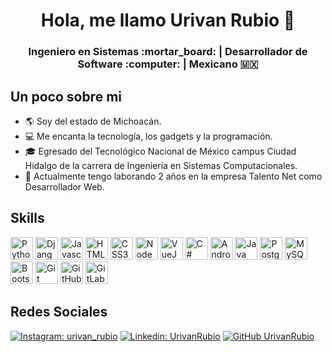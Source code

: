 <h1 align="center"> Hola, me llamo Urivan Rubio 👋 </h1>

<h3 align="center"> Ingeniero en Sistemas :mortar_board: | Desarrollador de Software :computer: | Mexicano 🇲🇽 </h3>

## Un poco sobre mi
* :earth_americas: Soy del estado de Michoacán.
* :computer: Me encanta la tecnología, los gadgets y la programación.
* :mortar_board: Egresado del Tecnológico Nacional de México campus Ciudad Hidalgo de la carrera de Ingeniería en Sistemas Computacionales.
* :wrench: Actualmente tengo laborando 2 años en la empresa Talento Net como Desarrollador Web.

## Skills
<p align="left">
<a>
<img src="https://raw.githubusercontent.com/jmnote/z-icons/master/svg/python.svg" width="36" height="36" alt="Python"/>
<img src="https://github.com/Urivan07/skill-icons/blob/main/icons/Django.svg" width="36" height="36" alt="Django"/>
<img src="https://raw.githubusercontent.com/danielcranney/readme-generator/main/public/icons/skills/javascript-colored.svg" width="36" height="36" alt="Javascript"/>
<img src="https://raw.githubusercontent.com/danielcranney/readme-generator/main/public/icons/skills/html5-colored.svg" width="36" height="36" alt="HTML5"/>
<img src="https://raw.githubusercontent.com/danielcranney/readme-generator/main/public/icons/skills/css3-colored.svg" width="36" height="36" alt="CSS3"/>
<img src="https://raw.githubusercontent.com/danielcranney/readme-generator/main/public/icons/skills/nodejs-colored.svg" width="36" height="36" alt="NodeJS"/>
<img src="https://github.com/Urivan07/skill-icons/blob/main/icons/VueJS-Dark.svg" width="36" height="36" alt="VueJS"/>
<img src="https://raw.githubusercontent.com/jmnote/z-icons/master/svg/csharp.svg" width="36" height="36" alt="C#"/>
<img src="https://github.com/Urivan07/skill-icons/blob/main/icons/AndroidStudio-Dark.svg" width="36" height="36" alt="AndroidStudio"/>
<img src="https://raw.githubusercontent.com/jmnote/z-icons/master/svg/java.svg" width="36" height="36" alt="Java"/>
<img src="https://github.com/Urivan07/skill-icons/blob/main/icons/PostgreSQL-Dark.svg" width="36" height="36" alt="PostgreSQL"/>
<img src="https://github.com/Urivan07/skill-icons/blob/main/icons/MySQL-Dark.svg" width="36" height="36" alt="MySQL"/>
<img src="https://raw.githubusercontent.com/jmnote/z-icons/master/svg/bootstrap.svg" width="36" height="36" alt="Bootstrap"/>
<img src="https://raw.githubusercontent.com/jmnote/z-icons/master/svg/git.svg" width="36" height="36" alt="Git"/>
<img src="https://github.com/Urivan07/skill-icons/blob/main/icons/Github-Dark.svg" width="36" height="36" alt="GitHub"/>
<img src="https://github.com/Urivan07/skill-icons/blob/main/icons/GitLab-Dark.svg" width="36" height="36" alt="GitLab"/>
</a>
</p>

## Redes Sociales
[![Instagram: urivan_rubio](https://img.shields.io/badge/Instagram-E4405F?style=flat-square&logo=instagram&logoColor=white)](https://www.instagram.com/urivan_rubio)
[![Linkedin: UrivanRubio](https://img.shields.io/badge/-UrivanRubio-blue?style=flat-square&logo=Linkedin&logoColor=white&link=https://www.linkedin.com/in/urivan-rubio/)](https://www.linkedin.com/in/urivan-rubio/)
[![GitHub UrivanRubio](https://img.shields.io/github/followers/Urivan07?label=follow&style=social)](https://github.com/Urivan07)
